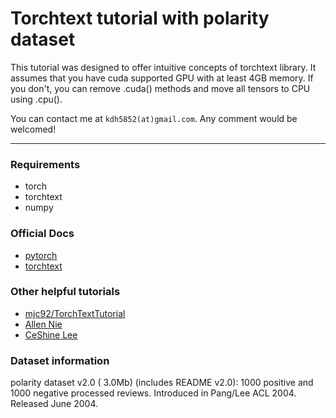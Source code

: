 # Torchtext tutorial with polarity dataset

This tutorial was designed to offer intuitive concepts of torchtext library. It assumes that you have cuda supported GPU with at least 4GB memory. If you don't, you can remove .cuda() methods and move all tensors to CPU using .cpu(). 

You can contact me at `kdh5852(at)gmail.com`. Any comment would be welcomed!

----------------------------------------------------

### Requirements

- torch
- torchtext
- numpy

### Official Docs 

- [pytorch](http://pytorch.org/docs/0.3.0/)
- [torchtext](http://torchtext.readthedocs.io/en/latest/)

### Other helpful tutorials

- [mjc92/TorchTextTutorial](https://github.com/mjc92/TorchTextTutorial)
- [Allen Nie](http://anie.me/On-Torchtext/)
- [CeShine Lee](https://towardsdatascience.com/use-torchtext-to-load-nlp-datasets-part-i-5da6f1c89d84?gi=1c9cac642abd)

### Dataset information 

polarity dataset v2.0 ( 3.0Mb) (includes README v2.0): 1000 positive and 1000 negative processed reviews. Introduced in Pang/Lee ACL 2004. Released June 2004.

